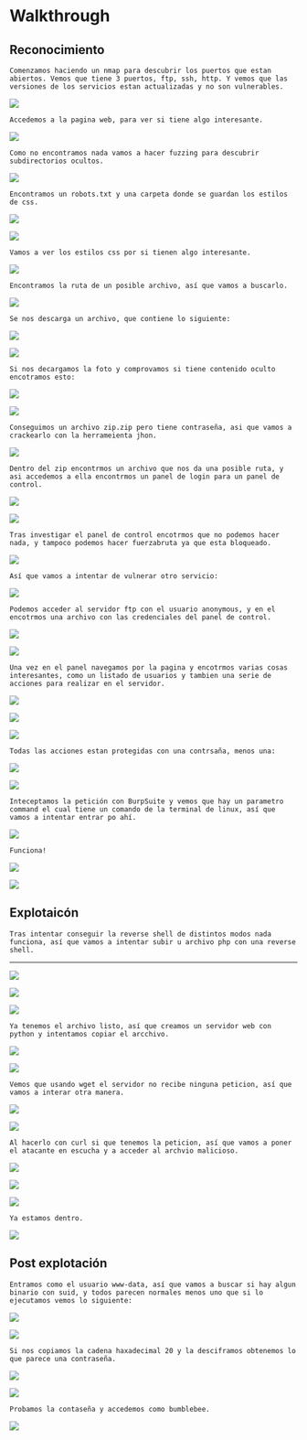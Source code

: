 # Walkthrough

## Reconocimiento 

``Comenzamos haciendo un nmap para descubrir los puertos que estan abiertos. Vemos que tiene 3 puertos, ftp, ssh, http. Y vemos que las versiones de los servicios estan actualizadas y no son vulnerables.``

![](/Assets/walkthrough/2024-03-07_18-19.png)

``Accedemos a la pagina web, para ver si tiene algo interesante.``

![](/Assets/walkthrough/2024-03-07_18-21.png)

``Como no encontramos nada vamos a hacer fuzzing para descubrir subdirectorios ocultos.``

![](/Assets/walkthrough/2024-03-07_18-26.png)

``Encontramos un robots.txt y una carpeta donde se guardan los estilos de css.``

![](/Assets/walkthrough/2024-03-07_18-26_1.png)

![](/Assets/walkthrough/2024-03-07_18-27.png)

``Vamos a ver los estilos css por si tienen algo interesante.``

![](/Assets/walkthrough/2024-03-07_18-28.png)

``Encontramos la ruta de un posible archivo, así que vamos a buscarlo.``

![](/Assets/walkthrough/2024-03-07_18-28_1.png)

``Se nos descarga un archivo, que contiene lo siguiente:``

![](/Assets/walkthrough/2024-03-07_18-30.png)

![](/Assets/walkthrough/2024-03-07_18-34.png)

``Si nos decargamos la foto y comprovamos si tiene contenido oculto encotramos esto:``

![](/Assets/walkthrough/2024-03-07_18-41.png)

![](/Assets/walkthrough/2024-03-07_18-42.png)

``Conseguimos un archivo zip.zip pero tiene contraseña, asi que vamos a crackearlo con la herrameienta jhon.``

![](/Assets/walkthrough/2024-03-07_18-46.png)

``Dentro del zip encontrmos un archivo que nos da una posible ruta, y asi accedemos a ella encontrmos un panel de login para un panel de control.``

![](/Assets/walkthrough/2024-03-07_18-48.png)

![](/Assets/walkthrough/2024-03-07_18-48_1.png)

``Tras investigar el panel de control encotrmos que no podemos hacer nada, y tampoco podemos hacer fuerzabruta ya que esta bloqueado.``

![](/Assets/login.jpg)

``Así que vamos a intentar de vulnerar otro servicio:``

![](/Assets/walkthrough/2024-03-07_18-56.png)

``Podemos acceder al servidor ftp con el usuario anonymous, y en el encotrmos una archivo con las credenciales del panel de control.``

![](/Assets/walkthrough/2024-03-07_18-57.png)

![](/Assets/walkthrough/2024-03-07_18-58.png)

``Una vez en el panel navegamos por la pagina y encotrmos varias cosas interesantes, como un listado de usuarios y tambien una serie de acciones para realizar en el servidor.``

![](/Assets/walkthrough/2024-03-07_18-58_1.png)

![](/Assets/walkthrough/2024-03-08_17-33.png)

![](/Assets/walkthrough/2024-03-08_17-33_1.png)

``Todas las acciones estan protegidas con una contrsaña, menos una:``

![](/Assets/walkthrough/2024-03-08_17-34.png)

![](/Assets/walkthrough/2024-03-08_17-34_1.png)

``Inteceptamos la petición con BurpSuite y vemos que hay un parametro command el cual tiene un comando de la terminal de linux, así que vamos a intentar entrar po ahí.``

![](/Assets/walkthrough/2024-03-08_17-36.png)

``Funciona!``

![](/Assets/walkthrough/2024-03-08_17-37.png)


![](/Assets/walkthrough/2024-03-08_17-39.png)

## Explotaicón
``Tras intentar conseguir la reverse shell de distintos modos nada funciona, así que vamos a intentar subir u archivo php con una reverse shell.``

---

![](/Assets/walkthrough/2024-03-08_17-43.png)

![](/Assets/walkthrough/2024-03-08_17-43_1.png)

![](/Assets/walkthrough/2024-03-08_17-44.png)

``Ya tenemos el archivo listo, así que creamos un servidor web con python y intentamos copiar el arcchivo.``

![](/Assets/walkthrough/2024-03-08_17-51.png)

![](/Assets/walkthrough/2024-03-08_17-51_1.png)

``Vemos que usando wget el servidor no recibe ninguna peticion, así que vamos a interar otra manera.``

![](/Assets/walkthrough/2024-03-08_17-51_2.png)

![](/Assets/walkthrough/2024-03-08_17-52.png)

``Al hacerlo con curl si que tenemos la peticion, así que vamos a poner el atacante en escucha y a acceder al archvio malicioso.``

![](/Assets/walkthrough/2024-03-08_17-53.png)

![](/Assets/walkthrough/2024-03-08_17-54.png)

![](/Assets/walkthrough/2024-03-08_17-54_1.png)

``Ya estamos dentro.``


![](/Assets/walkthrough/2024-03-08_17-55.png)

## Post explotación

``Entramos como el usuario www-data, así que vamos a buscar si hay algun binario con suid, y todos parecen normales menos uno que si lo ejecutamos vemos lo siguiente:``

![](/Assets/walkthrough/2024-03-08_18-02.png)

![](/Assets/walkthrough/2024-03-08_18-06.png)

``Si nos copiamos la cadena haxadecimal 20 y la desciframos obtenemos lo que parece una contraseña.``

![](/Assets/walkthrough/2024-03-08_18-18.png)

![](/Assets/walkthrough/2024-03-08_18-22.png)

``Probamos la contaseña y accedemos como bumblebee.``

![](/Assets/walkthrough/2024-03-08_18-23_1.png)
